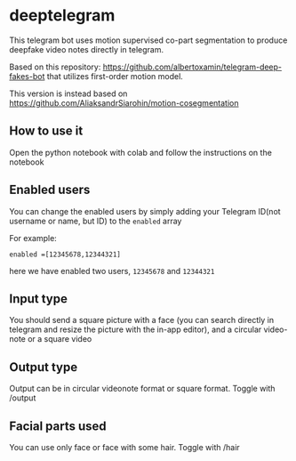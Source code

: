 # deeptelegram
This telegram bot uses motion supervised co-part segmentation to produce deepfake video notes directly in telegram.

Based on this repository: https://github.com/albertoxamin/telegram-deep-fakes-bot that utilizes first-order motion model.


This version is instead based on https://github.com/AliaksandrSiarohin/motion-cosegmentation


## How to use it

Open the python notebook with colab and follow the instructions on the notebook

## Enabled users

You can change the enabled users by simply adding your Telegram ID(not username or name, but ID) to the `enabled` array

For example:

`enabled =[12345678,12344321]`

here we have enabled two users, `12345678` and `12344321`


## Input type
You should send a square picture with a face (you can search directly in telegram and resize the picture with the in-app editor), and a circular video-note or a square video

## Output type
Output can be in circular videonote format or square format. Toggle with /output

## Facial parts used
You can use only face or face with some hair. Toggle with /hair



